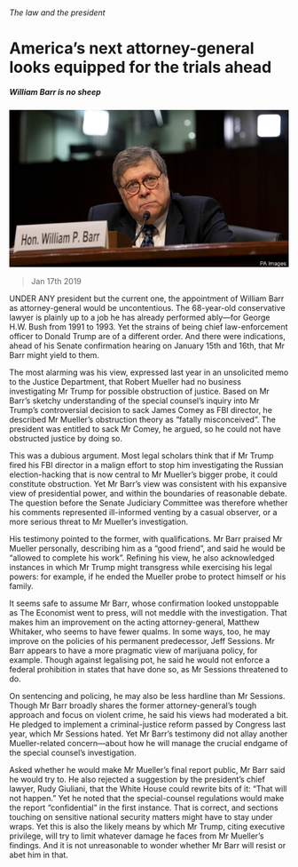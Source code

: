 ###### The law and the president

# America’s next attorney-general looks equipped for the trials ahead 

##### William Barr is no sheep 

![image](images/20190119_usp504.jpg) 

> Jan 17th 2019 

 

UNDER ANY president but the current one, the appointment of William Barr as attorney-general would be uncontentious. The 68-year-old conservative lawyer is plainly up to a job he has already performed ably—for George H.W. Bush from 1991 to 1993. Yet the strains of being chief law-enforcement officer to Donald Trump are of a different order. And there were indications, ahead of his Senate confirmation hearing on January 15th and 16th, that Mr Barr might yield to them. 

The most alarming was his view, expressed last year in an unsolicited memo to the Justice Department, that Robert Mueller had no business investigating Mr Trump for possible obstruction of justice. Based on Mr Barr’s sketchy understanding of the special counsel’s inquiry into Mr Trump’s controversial decision to sack James Comey as FBI director, he described Mr Mueller’s obstruction theory as “fatally misconceived”. The president was entitled to sack Mr Comey, he argued, so he could not have obstructed justice by doing so. 

This was a dubious argument. Most legal scholars think that if Mr Trump fired his FBI director in a malign effort to stop him investigating the Russian election-hacking that is now central to Mr Mueller’s bigger probe, it could constitute obstruction. Yet Mr Barr’s view was consistent with his expansive view of presidential power, and within the boundaries of reasonable debate. The question before the Senate Judiciary Committee was therefore whether his comments represented ill-informed venting by a casual observer, or a more serious threat to Mr Mueller’s investigation. 

His testimony pointed to the former, with qualifications. Mr Barr praised Mr Mueller personally, describing him as a “good friend”, and said he would be “allowed to complete his work”. Refining his view, he also acknowledged instances in which Mr Trump might transgress while exercising his legal powers: for example, if he ended the Mueller probe to protect himself or his family. 

It seems safe to assume Mr Barr, whose confirmation looked unstoppable as The Economist went to press, will not meddle with the investigation. That makes him an improvement on the acting attorney-general, Matthew Whitaker, who seems to have fewer qualms. In some ways, too, he may improve on the policies of his permanent predecessor, Jeff Sessions. Mr Barr appears to have a more pragmatic view of marijuana policy, for example. Though against legalising pot, he said he would not enforce a federal prohibition in states that have done so, as Mr Sessions threatened to do. 

On sentencing and policing, he may also be less hardline than Mr Sessions. Though Mr Barr broadly shares the former attorney-general’s tough approach and focus on violent crime, he said his views had moderated a bit. He pledged to implement a criminal-justice reform passed by Congress last year, which Mr Sessions hated. Yet Mr Barr’s testimony did not allay another Mueller-related concern—about how he will manage the crucial endgame of the special counsel’s investigation. 

Asked whether he would make Mr Mueller’s final report public, Mr Barr said he would try to. He also rejected a suggestion by the president’s chief lawyer, Rudy Giuliani, that the White House could rewrite bits of it: “That will not happen.” Yet he noted that the special-counsel regulations would make the report “confidential” in the first instance. That is correct, and sections touching on sensitive national security matters might have to stay under wraps. Yet this is also the likely means by which Mr Trump, citing executive privilege, will try to limit whatever damage he faces from Mr Mueller’s findings. And it is not unreasonable to wonder whether Mr Barr will resist or abet him in that. 

